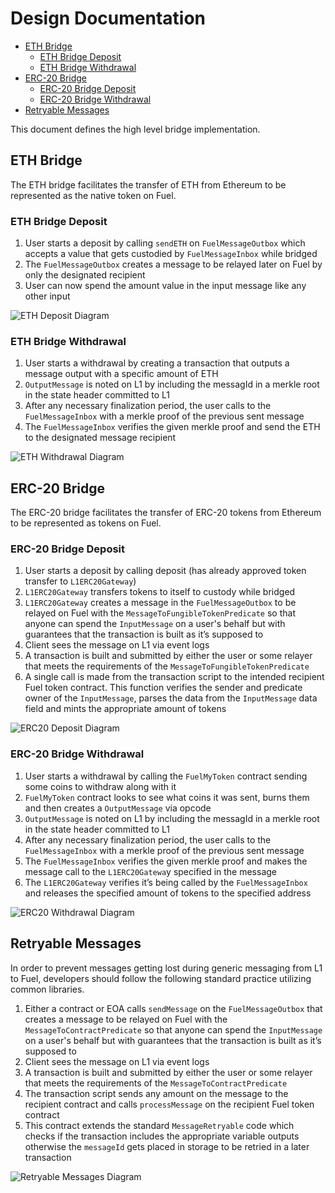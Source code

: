 # Design Documentation

- [ETH Bridge](#eth-bridge)
  - [ETH Bridge Deposit](#eth-bridge-deposit)
  - [ETH Bridge Withdrawal](#eth-bridge-withdrawal)
- [ERC-20 Bridge](#ERC-20-bridge)
  - [ERC-20 Bridge Deposit](#ERC-20-bridge-deposit)
  - [ERC-20 Bridge Withdrawal](#ERC-20-bridge-withdrawal)
- [Retryable Messages](#Retryable-Messages)

This document defines the high level bridge implementation.

## ETH Bridge

The ETH bridge facilitates the transfer of ETH from Ethereum to be represented as the native token on Fuel.

### ETH Bridge Deposit

1. User starts a deposit by calling `sendETH` on `FuelMessageOutbox` which accepts a value that gets custodied by `FuelMessageInbox` while bridged
1. The `FuelMessageOutbox` creates a message to be relayed later on Fuel by only the designated recipient
1. User can now spend the amount value in the input message like any other input

![ETH Deposit Diagram](/docs/imgs/FuelMessagingETHDeposit.png)

### ETH Bridge Withdrawal

1. User starts a withdrawal by creating a transaction that outputs a message output with a specific amount of ETH
1. `OutputMessage` is noted on L1 by including the messagId in a merkle root in the state header committed to L1
1. After any necessary finalization period, the user calls to the `FuelMessageInbox` with a merkle proof of the previous sent message
1. The `FuelMessageInbox` verifies the given merkle proof and send the ETH to the designated message recipient

![ETH Withdrawal Diagram](/docs/imgs/FuelMessagingETHWithdraw.png)

## ERC-20 Bridge

The ERC-20 bridge facilitates the transfer of ERC-20 tokens from Ethereum to be represented as tokens on Fuel.

### ERC-20 Bridge Deposit

1. User starts a deposit by calling deposit (has already approved token transfer to `L1ERC20Gateway`)
1. `L1ERC20Gateway` transfers tokens to itself to custody while bridged
1. `L1ERC20Gateway` creates a message in the `FuelMessageOutbox` to be relayed on Fuel with the `MessageToFungibleTokenPredicate` so that anyone can spend the `InputMessage` on a user's behalf but with guarantees that the transaction is built as it’s supposed to
1. Client sees the message on L1 via event logs
1. A transaction is built and submitted by either the user or some relayer that meets the requirements of the `MessageToFungibleTokenPredicate`
1. A single call is made from the transaction script to the intended recipient Fuel token contract. This function verifies the sender and predicate owner of the `InputMessage`, parses the data from the `InputMessage` data field and mints the appropriate amount of tokens

![ERC20 Deposit Diagram](/docs/imgs/FuelMessagingERC20Deposit.png)

### ERC-20 Bridge Withdrawal

1. User starts a withdrawal by calling the `FuelMyToken` contract sending some coins to withdraw along with it
1. `FuelMyToken` contract looks to see what coins it was sent, burns them and then creates a `OutputMessage` via opcode
1. `OutputMessage` is noted on L1 by including the messagId in a merkle root in the state header committed to L1
1. After any necessary finalization period, the user calls to the `FuelMessageInbox` with a merkle proof of the previous sent message
1. The `FuelMessageInbox` verifies the given merkle proof and makes the message call to the `L1ERC20Gatewa`y specified in the message
1. The `L1ERC20Gateway` verifies it’s being called by the `FuelMessageInbox` and releases the specified amount of tokens to the specified address

![ERC20 Withdrawal Diagram](/docs/imgs/FuelMessagingERC20Withdraw.png)

## Retryable Messages

In order to prevent messages getting lost during generic messaging from L1 to Fuel, developers should follow the following standard practice utilizing common libraries.

1. Either a contract or EOA calls `sendMessage` on the `FuelMessageOutbox` that creates a message to be relayed on Fuel with the `MessageToContractPredicate` so that anyone can spend the `InputMessage` on a user's behalf but with guarantees that the transaction is built as it’s supposed to
1. Client sees the message on L1 via event logs
1. A transaction is built and submitted by either the user or some relayer that meets the requirements of the `MessageToContractPredicate`
1. The transaction script sends any amount on the message to the recipient contract and calls `processMessage` on the recipient Fuel token contract
1. This contract extends the standard `MessageRetryable` code which checks if the transaction includes the appropriate variable outputs otherwise the `messageId` gets placed in storage to be retried in a later transaction

![Retryable Messages Diagram](/docs/imgs/FuelMessagingRetryableMessages.png)

